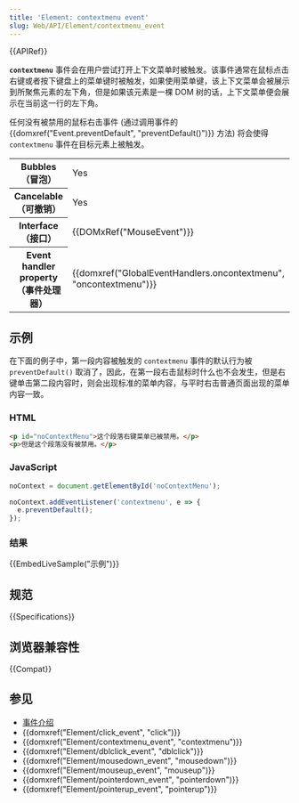 ```yaml
---
title: 'Element: contextmenu event'
slug: Web/API/Element/contextmenu_event
---
```


{{APIRef}}

**`contextmenu`** 事件会在用户尝试打开上下文菜单时被触发。该事件通常在鼠标点击右键或者按下键盘上的菜单键时被触发，如果使用菜单键，该上下文菜单会被展示 到所聚焦元素的左下角，但是如果该元素是一棵 DOM 树的话，上下文菜单便会展示在当前这一行的左下角。

任何没有被禁用的鼠标右击事件 (通过调用事件的 {{domxref("Event.preventDefault", "preventDefault()")}} 方法) 将会使得 `contextmenu` 事件在目标元素上被触发。

<table class="properties">
  <tbody>
    <tr>
      <th>Bubbles（冒泡）</th>
      <td>Yes</td>
    </tr>
    <tr>
      <th>Cancelable（可撤销）</th>
      <td>Yes</td>
    </tr>
    <tr>
      <th>Interface（接口）</th>
      <td>{{DOMxRef("MouseEvent")}}</td>
    </tr>
    <tr>
      <th>Event handler property（事件处理器）</th>
      <td>
        {{domxref("GlobalEventHandlers.oncontextmenu", "oncontextmenu")}}
      </td>
    </tr>
  </tbody>
</table>

## 示例

在下面的例子中，第一段内容被触发的 `contextmenu` 事件的默认行为被 `preventDefault()` 取消了，因此，在第一段右击鼠标时什么也不会发生，但是右键单击第二段内容时，则会出现标准的菜单内容，与平时右击普通页面出现的菜单内容一致。

### HTML

```html
<p id="noContextMenu">这个段落右键菜单已被禁用。</p>
<p>但是这个段落没有被禁用。</p>
```

### JavaScript

```js
noContext = document.getElementById('noContextMenu');

noContext.addEventListener('contextmenu', e => {
  e.preventDefault();
});
```

### 结果

{{EmbedLiveSample("示例")}}

## 规范

{{Specifications}}

## 浏览器兼容性

{{Compat}}

## 参见

- [事件介绍](/zh-CN/docs/Learn/JavaScript/Building_blocks/Events)
- {{domxref("Element/click_event", "click")}}
- {{domxref("Element/contextmenu_event", "contextmenu")}}
- {{domxref("Element/dblclick_event", "dblclick")}}
- {{domxref("Element/mousedown_event", "mousedown")}}
- {{domxref("Element/mouseup_event", "mouseup")}}
- {{domxref("Element/pointerdown_event", "pointerdown")}}
- {{domxref("Element/pointerup_event", "pointerup")}}
